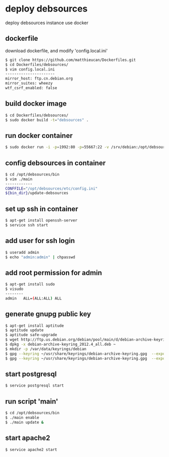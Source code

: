 deploy debsources
=================

deploy debsources instance use docker

dockerfile
----------

download dockerfile, and modify 'config.local.ini'

```sh
$ git clone https://github.com/matthieucan/Dockerfiles.git
$ cd Dockerfiles/debsources/
$ vim config.local.ini
----------------------
mirror_host: ftp.cn.debian.org
mirror_suites: wheezy
wtf_csrf_enabled: false
```

build docker image
------------------

```sh
$ cd Dockerfiles/debsources/
$ sudo docker build -t="debsources" .
```

run docker container
--------------------

```sh
$ sudo docker run -i -p=1992:80 -p=55667:22 -v /srv/debian:/opt/debsources/testdata -t debsources bash
```

config debsources in container
------------------------------

```sh
$ cd /opt/debsources/bin
$ vim ./main
------------
CONFFILE="/opt/debsources/etc/config.ini"
${bin_dir}/update-debsources
```

set up ssh in container
-----------------------

```sh
$ apt-get install openssh-server
$ service ssh start
```

add user for ssh login
----------------------

```sh
$ useradd admin
$ echo "admin:admin" | chpasswd
```

add root permission for admin
-----------------------------

```sh
$ apt-get install sudo
$ visudo
--------
admin   ALL=(ALL:ALL) ALL
```

generate gnupg public key
-------------------------

```sh
$ apt-get install aptitude
$ aptitude update
$ aptitude safe-upgrade
$ wget http://ftp.us.debian.org/debian/pool/main/d/debian-archive-keyring/debian-archive-keyring_2012.4_all.deb
$ dpkg -x debian-archive-keyring_2012.4_all.deb ~
$ mkdir -p /var/data/keyrings/debian
$ gpg --keyring ~/usr/share/keyrings/debian-archive-keyring.gpg  --export | gpg --no-default-keyring --keyring /var/data/keyrings/debian/trustedkeys.gpg --import
$ gpg --keyring ~/usr/share/keyrings/debian-archive-keyring.gpg  --export | gpg --no-default-keyring --keyring /.gnupg/trustedkeys.gpg --import
```

start postgresql
----------------

```sh
$ service postgresql start
```

run script 'main'
-----------------

```sh
$ cd /opt/debsources/bin
$ ./main enable
$ ./main update &
```

start apache2
-------------

```sh
$ service apache2 start
```